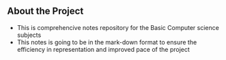 ## About the Project

- This is comprehencive notes repository for the Basic Computer science subjects
- This notes is going to be in the mark-down format to ensure the efficiency in representation and improved pace of the project